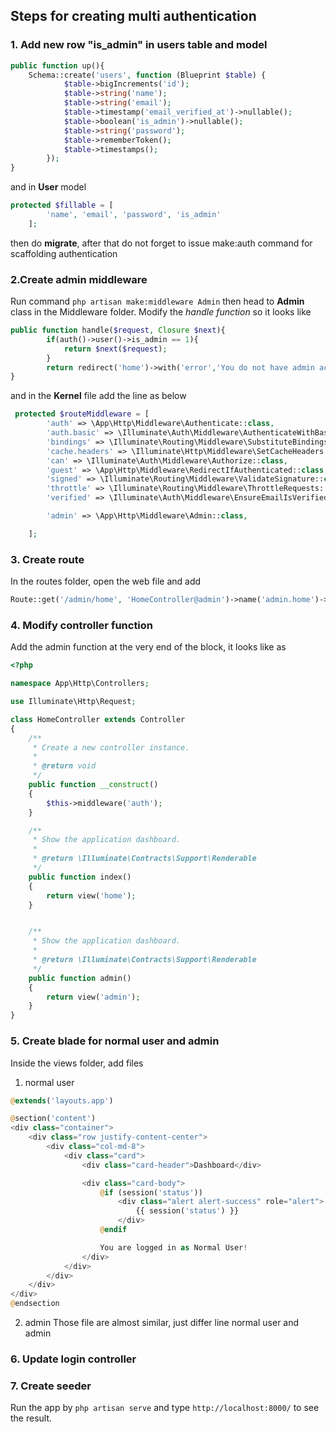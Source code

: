 ## Steps for creating multi authentication 
### 1. Add new row "is_admin" in users table and model
````php
public function up(){
    Schema::create('users', function (Blueprint $table) {
            $table->bigIncrements('id');
            $table->string('name');
            $table->string('email');
            $table->timestamp('email_verified_at')->nullable();
            $table->boolean('is_admin')->nullable(); 
            $table->string('password');
            $table->rememberToken();
            $table->timestamps();
        });
}
````
and in **User** model
````php
protected $fillable = [
        'name', 'email', 'password', 'is_admin'
    ];
````
then do **migrate**, after that do not forget to issue make:auth command for scaffolding authentication <br/>
### 2.Create admin middleware
Run command `php artisan make:middleware Admin` then head to **Admin** class in the Middleware folder. Modify the _handle function_ so it looks like 
````php
public function handle($request, Closure $next){
        if(auth()->user()->is_admin == 1){
            return $next($request);
        }
        return redirect('home')->with('error','You do not have admin access');
}
````
and in the **Kernel** file add the line as below
````php
 protected $routeMiddleware = [
        'auth' => \App\Http\Middleware\Authenticate::class,
        'auth.basic' => \Illuminate\Auth\Middleware\AuthenticateWithBasicAuth::class,
        'bindings' => \Illuminate\Routing\Middleware\SubstituteBindings::class,
        'cache.headers' => \Illuminate\Http\Middleware\SetCacheHeaders::class,
        'can' => \Illuminate\Auth\Middleware\Authorize::class,
        'guest' => \App\Http\Middleware\RedirectIfAuthenticated::class,
        'signed' => \Illuminate\Routing\Middleware\ValidateSignature::class,
        'throttle' => \Illuminate\Routing\Middleware\ThrottleRequests::class,
        'verified' => \Illuminate\Auth\Middleware\EnsureEmailIsVerified::class,

        'admin' => \App\Http\Middleware\Admin::class,

    ];
````
### 3. Create route
In the routes folder, open the web file and add
````php
Route::get('/admin/home', 'HomeController@admin')->name('admin.home')->middleware('admin');
````

### 4. Modify controller function
Add the admin function at the very end of the block, it looks like as
````php
<?php

namespace App\Http\Controllers;

use Illuminate\Http\Request;

class HomeController extends Controller
{
    /**
     * Create a new controller instance.
     *
     * @return void
     */
    public function __construct()
    {
        $this->middleware('auth');
    }

    /**
     * Show the application dashboard.
     *
     * @return \Illuminate\Contracts\Support\Renderable
     */
    public function index()
    {
        return view('home');
    }


    /**
     * Show the application dashboard.
     *
     * @return \Illuminate\Contracts\Support\Renderable
     */
    public function admin()
    {
        return view('admin');
    }
}

````

### 5. Create blade for normal user and admin
Inside the views folder, add files
1. normal user
````php 
@extends('layouts.app')

@section('content')
<div class="container">
    <div class="row justify-content-center">
        <div class="col-md-8">
            <div class="card">
                <div class="card-header">Dashboard</div>

                <div class="card-body">
                    @if (session('status'))
                        <div class="alert alert-success" role="alert">
                            {{ session('status') }}
                        </div>
                    @endif

                    You are logged in as Normal User!
                </div>
            </div>
        </div>
    </div>
</div>
@endsection

````
2. admin
Those file are almost similar, just differ line normal user and admin  
### 6. Update login controller

### 7. Create seeder

Run the app by `php artisan serve` and type `http://localhost:8000/` to see the result.


